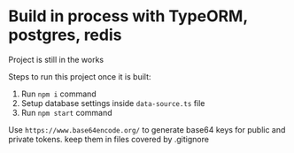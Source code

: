 #  Build in process with TypeORM, postgres, redis

Project is still in the works

Steps to run this project once it is built:

1. Run `npm i` command
2. Setup database settings inside `data-source.ts` file
3. Run `npm start` command

Use `https://www.base64encode.org/` to generate base64 keys for public and private tokens. keep them in files covered by .gitignore

